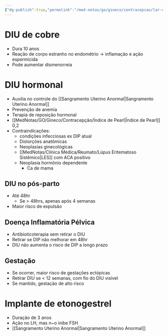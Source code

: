 ```yaml
---
{"dg-publish":true,"permalink":"/med-notas/go/gineco/contracepcao/lar-cs/"}
---
```


# DIU de cobre
- Dura 10 anos
- Reação de corpo estranho no endométrio -> inflamação e ação espermicida
- Pode aumentar dismenorreia

# DIU hormonal
- Auxilia no controle do [[Sangramento Uterino Anormal\|Sangramento Uterino Anormal]]
- Prevenção de anemia
- Terapia de reposição hormonal
- [[MedNotas/GO/Gineco/Contracepção/Índice de Pearl\|Índice de Pearl]] 0,2
- Contraindicações:
	- condições infecciosas ex DIP atual
	- Distorções anatômicas
	- Neoplasias ginecológicas
	- [[MedNotas/Clínica Médica/Reumato/Lúpus Eritematoso Sistêmico\|LES]] com ACA positivo
	- Neoplasia hormônio dependente
		- Ca de mama
## DIU no pós-parto
- Até 48hr
	- Se > 48hrs, apenas após 4 semanas
- Maior risco de expulsão
## Doença Inflamatória Pélvica
- Antibioticoterapia sem retirar o DIU
- Retirar se DIP não melhorar em 48hr
- DIU não aumenta o risco de DIP a longo prazo

## Gestação
- Se ocorrer, maior risco de gestações ectópicas
- Retirar DIU se < 12 semanas, com fio do DIU visível
- Se mantido, gestação de alto risco
# Implante de etonogestrel
- Duração de 3 anos
- Ação no LH, mas n~o inibe FSH
- [[Sangramento Uterino Anormal\|Sangramento Uterino Anormal]]